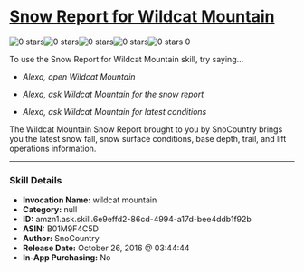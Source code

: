 # [Snow Report for Wildcat Mountain](http://alexa.amazon.com/#skills/amzn1.ask.skill.6e9effd2-86cd-4994-a17d-bee4ddb1f92b)
![0 stars](../../images/ic_star_border_black_18dp_1x.png)![0 stars](../../images/ic_star_border_black_18dp_1x.png)![0 stars](../../images/ic_star_border_black_18dp_1x.png)![0 stars](../../images/ic_star_border_black_18dp_1x.png)![0 stars](../../images/ic_star_border_black_18dp_1x.png) 0

To use the Snow Report for Wildcat Mountain skill, try saying...

* *Alexa, open Wildcat Mountain*

* *Alexa, ask Wildcat Mountain for the snow report*

* *Alexa, ask Wildcat Mountain for latest conditions*

The Wildcat Mountain Snow Report brought to you by SnoCountry brings you the latest snow fall, snow surface conditions,  base depth, trail, and lift operations information.

***

### Skill Details

* **Invocation Name:** wildcat mountain
* **Category:** null
* **ID:** amzn1.ask.skill.6e9effd2-86cd-4994-a17d-bee4ddb1f92b
* **ASIN:** B01M9F4C5D
* **Author:** SnoCountry
* **Release Date:** October 26, 2016 @ 03:44:44
* **In-App Purchasing:** No
